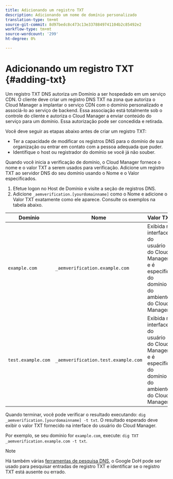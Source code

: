 ```yaml
---
title: Adicionando um registro TXT
description: Adicionando um nome de domínio personalizado
translation-type: tm+mt
source-git-commit: 8d97bedc8c473c13e3378849741104b2c85492e2
workflow-type: tm+mt
source-wordcount: '299'
ht-degree: 0%

---
```



# Adicionando um registro TXT {#adding-txt}

Um registro TXT DNS autoriza um Domínio a ser hospedado em um serviço CDN. O cliente deve criar um registro DNS TXT na zona que autoriza o Cloud Manager a implantar o serviço CDN com o domínio personalizado e associá-lo ao serviço de backend. Essa associação está totalmente sob o controle do cliente e autoriza o Cloud Manager a enviar conteúdo do serviço para um domínio. Essa autorização pode ser concedida e retirada.

Você deve seguir as etapas abaixo antes de criar um registro TXT:

* Ter a capacidade de modificar os registros DNS para o domínio de sua organização ou entrar em contato com a pessoa adequada que puder.
* Identifique o host ou registrador do domínio se você já não souber.

Quando você inicia a verificação de domínio, o Cloud Manager fornece o nome e o valor TXT a serem usados para verificação. Adicione um registro TXT ao servidor DNS do seu domínio usando o Nome e o Valor especificados.

1. Efetue logon no Host de Domínio e visite a seção de registros DNS.
1. Adicione `_aemverification.[yourdomainname]` como o Nome e adicione o Valor TXT exatamente como ele aparece.
Consulte os exemplos na tabela abaixo.

| Domínio | Nome | Valor TXT |
|--- |--- |---|
| `example.com` | `_aemverification.example.com` | Exibida na interface do usuário do Cloud Manager e é específica do domínio e do ambiente do Cloud Manager |
| `test.example.com` | `_aemverification.test.example.com` | Exibida na interface do usuário do Cloud Manager e é específica do domínio e do ambiente do Cloud Manager |

Quando terminar, você pode verificar o resultado executando: `dig _aemverification.[yourdomainname] -t txt`.
O resultado esperado deve exibir o valor TXT fornecido na interface do usuário do Cloud Manager.

Por exemplo, se seu domínio for `example.com`, execute: `dig TXT _aemverification.example.com -t txt`.

>[!NOTE]
>Há também várias [ferramentas de pesquisa DNS](https://www.ultratools.com/tools/dnsLookup), o Google DoH pode ser usado para pesquisar entradas de registro TXT e identificar se o registro TXT está ausente ou errado.

